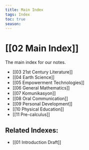 ```yaml
---
title: Main Index
tags: Index
toc: true
season: 
---
```


# [[02 Main Index]]
The main index for our notes.

- [[03 21st Century Literature]]
- [[04 Earth Science]]
- [[05 Empowerment Technologies]]
- [[06 General Mathematics]]
- [[07 Komunikasyon]]
- [[08 Oral Communication]]
- [[09 Personal Development]]
- [[10 Physical Education]]
- [[11 Pre-calculus]]

## Related Indexes:
- [[01 Introduction Draft]]
